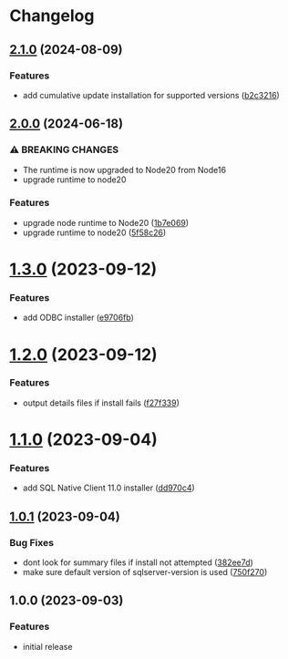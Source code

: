 # Changelog

## [2.1.0](https://github.com/tediousjs/setup-sqlserver/compare/v2.0.0...v2.1.0) (2024-08-09)

### Features

* add cumulative update installation for supported versions ([b2c3216](https://github.com/tediousjs/setup-sqlserver/commit/b2c3216f680d22ac0b4ed16ad0bfc8490c242f10))

## [2.0.0](https://github.com/tediousjs/setup-sqlserver/compare/v1.3.0...v2.0.0) (2024-06-18)

### ⚠ BREAKING CHANGES

* The runtime is now upgraded to Node20 from Node16
* upgrade runtime to node20

### Features

* upgrade node runtime to Node20 ([1b7e069](https://github.com/tediousjs/setup-sqlserver/commit/1b7e069a3302a0189bb331edd9d81453bde559b6))
* upgrade runtime to node20 ([5f58c26](https://github.com/tediousjs/setup-sqlserver/commit/5f58c26a35ad10819b50221626de208baed965bd))

# [1.3.0](https://github.com/tediousjs/setup-sqlserver/compare/v1.2.0...v1.3.0) (2023-09-12)


### Features

* add ODBC installer ([e9706fb](https://github.com/tediousjs/setup-sqlserver/commit/e9706fba39fcf59f26264959fcbdfb11c2261393))

# [1.2.0](https://github.com/tediousjs/setup-sqlserver/compare/v1.1.0...v1.2.0) (2023-09-12)


### Features

* output details files if install fails ([f27f339](https://github.com/tediousjs/setup-sqlserver/commit/f27f33949f28ef7aae4663f101c27c8d2416ca90))

# [1.1.0](https://github.com/tediousjs/setup-sqlserver/compare/v1.0.1...v1.1.0) (2023-09-04)


### Features

* add SQL Native Client 11.0 installer ([dd970c4](https://github.com/tediousjs/setup-sqlserver/commit/dd970c461fc23fa874b4c5d3291de36d8d045ac4))

## [1.0.1](https://github.com/tediousjs/setup-sqlserver/compare/v1.0.0...v1.0.1) (2023-09-04)


### Bug Fixes

* dont look for summary files if install not attempted ([382ee7d](https://github.com/tediousjs/setup-sqlserver/commit/382ee7d928e8a9fa951b4dc96e243e6a086b1cea))
* make sure default version of sqlserver-version is used ([750f270](https://github.com/tediousjs/setup-sqlserver/commit/750f270d23c20a4854d983dfaa40af028264dca7))

## 1.0.0 (2023-09-03)

### Features

* initial release
